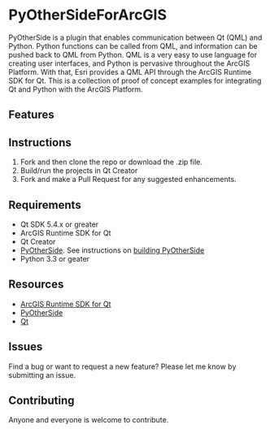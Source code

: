 # PyOtherSideForArcGIS
PyOtherSide is a plugin that enables communication between Qt (QML) and Python. Python functions can be called from QML, and information can be pushed back to QML from Python. QML is a very easy to use language for creating user interfaces, and Python is pervasive throughout the ArcGIS Platform. With that, Esri provides a QML API through the ArcGIS Runtime SDK for Qt. This is a collection of proof of concept examples for integrating Qt and Python with the ArcGIS Platform.

## Features

## Instructions

1. Fork and then clone the repo or download the .zip file. 
2. Build/run the projects in Qt Creator
3. Fork and make a Pull Request for any suggested enhancements.

## Requirements

* Qt SDK 5.4.x or greater
* ArcGIS Runtime SDK for Qt
* Qt Creator
* [PyOtherSide](https://github.com/thp/pyotherside). See instructions on [building PyOtherSide](http://pyotherside.readthedocs.org/en/latest/#building-pyotherside)
* Python 3.3 or geater

## Resources

* [ArcGIS Runtime SDK for Qt](https://developers.arcgis.com/qt/)
* [PyOtherSide](http://pyotherside.readthedocs.org/)
* [Qt](http://qt.io)

## Issues

Find a bug or want to request a new feature?  Please let me know by submitting an issue.

## Contributing

Anyone and everyone is welcome to contribute. 
